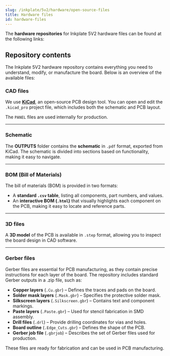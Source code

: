 ```yaml
---  
slug: /inkplate/5v2/hardware/open-source-files  
title: Hardware files  
id: hardware-files  
---  
```


The **hardware repositories** for Inkplate 5V2 hardware files can be found at the following links:

<QuickLink 
  title="Soldered Inkplate 5V2 hardware design" 
  description="Hardware design, BOM, gerbers, and 3D files for Soldered Inkplate 5V2, designed by Soldered Electronics"
  url="https://github.com/SolderedElectronics/Soldered-Inkplate-5-Gen2-hardware-design/tree/main" 
/>

## Repository contents  

The Inkplate 5V2 hardware repository contains everything you need to understand, modify, or manufacture the board. Below is an overview of the available files:

### CAD files

We use [**KiCad**](https://www.kicad.org/), an open-source PCB design tool. You can open and edit the `.kicad_pro` project file, which includes both the schematic and PCB layout.

The `PANEL` files are used internally for production.

<CenteredImage src="/img/5v2/kicad.png" alt="Inkplate 5V2 KiCad project" caption="Inkplate 5V2 KiCad project" />

---

### Schematic

The **OUTPUTS** folder contains the **schematic** in `.pdf` format, exported from KiCad. The schematic is divided into sections based on functionality, making it easy to navigate.

<CenteredImage src="/img/5v2/schematics.png" alt="Inkplate 5V2 schematic" caption="Inkplate 5V2 schematic 1/6" />

---

### BOM (Bill of Materials)

The bill of materials (BOM) is provided in two formats:

- A **standard `.csv` table**, listing all components, part numbers, and values.
- An **interactive BOM (`.html`)** that visually highlights each component on the PCB, making it easy to locate and reference parts.

<CenteredImage src="/img/5v2/ibom.png" alt="Inkplate 5V2 interactive BOM" caption="IBOM for 10" />

---

### 3D files

A **3D model** of the PCB is available in `.step` format, allowing you to inspect the board design in CAD software.

---

### Gerber files

Gerber files are essential for PCB manufacturing, as they contain precise instructions for each layer of the board. The repository includes standard Gerber outputs in a .zip file, such as:

- **Copper layers** (`.Cu.gbr`) – Defines the traces and pads on the board.
- **Solder mask layers** (`.Mask.gbr`) – Specifies the protective solder mask.
- **Silkscreen layers** (`.Silkscreen.gbr`) – Contains text and component markings.
- **Paste layers** (`.Paste.gbr`) – Used for stencil fabrication in SMD assembly.
- **Drill files** (`.drl`) – Provide drilling coordinates for vias and holes.
- **Board outline** (`.Edge_Cuts.gbr`) – Defines the shape of the PCB.
- **Gerber job file** (`.gbrjob`) – Describes the set of Gerber files used for production.

These files are ready for fabrication and can be used in PCB manufacturing.